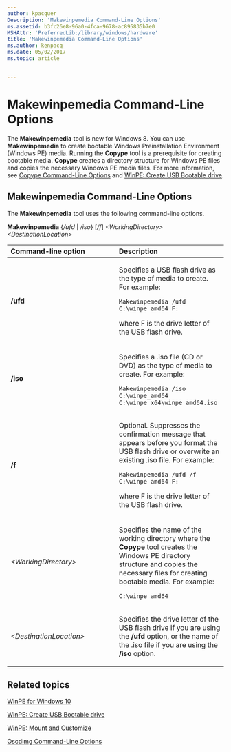 ```yaml
---
author: kpacquer
Description: 'Makewinpemedia Command-Line Options'
ms.assetid: b3fc26e8-96a0-4fca-9678-ac895835b7e0
MSHAttr: 'PreferredLib:/library/windows/hardware'
title: 'Makewinpemedia Command-Line Options'
ms.author: kenpacq
ms.date: 05/02/2017
ms.topic: article


---
```


# Makewinpemedia Command-Line Options


The **Makewinpemedia** tool is new for Windows 8. You can use **Makewinpemedia** to create bootable Windows Preinstallation Environment (Windows PE) media. Running the **Copype** tool is a prerequisite for creating bootable media. **Copype** creates a directory structure for Windows PE files and copies the necessary Windows PE media files. For more information, see [Copype Command-Line Options](copype-command-line-options.md) and [WinPE: Create USB Bootable drive](winpe-create-usb-bootable-drive.md).

## <span id="Makewinpemedia_Command-Line_Options"></span><span id="makewinpemedia_command-line_options"></span><span id="MAKEWINPEMEDIA_COMMAND-LINE_OPTIONS"></span>Makewinpemedia Command-Line Options


The **Makewinpemedia** tool uses the following command-line options.

**Makewinpemedia** {*/ufd* | */iso*} \[*/f*\] *&lt;WorkingDirectory&gt; &lt;DestinationLocation&gt;*

<table>
<colgroup>
<col width="50%" />
<col width="50%" />
</colgroup>
<thead>
<tr class="header">
<th align="left">Command-line option</th>
<th align="left">Description</th>
</tr>
</thead>
<tbody>
<tr class="odd">
<td align="left"><p><strong>/ufd</strong></p></td>
<td align="left"><p>Specifies a USB flash drive as the type of media to create. For example:</p>
<pre class="syntax" space="preserve"><code>Makewinpemedia /ufd C:\winpe_amd64 F:</code></pre>
<p>where F is the drive letter of the USB flash drive.</p></td>
</tr>
<tr class="even">
<td align="left"><p><strong>/iso</strong></p></td>
<td align="left"><p>Specifies a .iso file (CD or DVD) as the type of media to create. For example:</p>
<pre class="syntax" space="preserve"><code>Makewinpemedia /iso C:\winpe_amd64 C:\winpe_x64\winpe_amd64.iso</code></pre></td>
</tr>
<tr class="odd">
<td align="left"><p><strong>/f</strong></p></td>
<td align="left"><p>Optional. Suppresses the confirmation message that appears before you format the USB flash drive or overwrite an existing .iso file. For example:</p>
<pre class="syntax" space="preserve"><code>Makewinpemedia /ufd /f C:\winpe_amd64 F:</code></pre>
<p>where F is the drive letter of the USB flash drive.</p></td>
</tr>
<tr class="even">
<td align="left"><p><em>&lt;WorkingDirectory&gt;</em></p></td>
<td align="left"><p>Specifies the name of the working directory where the <strong>Copype</strong> tool creates the Windows PE directory structure and copies the necessary files for creating bootable media. For example:</p>
<pre class="syntax" space="preserve"><code>C:\winpe_amd64</code></pre></td>
</tr>
<tr class="odd">
<td align="left"><p><em>&lt;DestinationLocation&gt;</em></p></td>
<td align="left"><p>Specifies the drive letter of the USB flash drive if you are using the <strong>/ufd</strong> option, or the name of the .iso file if you are using the <strong>/iso</strong> option.</p></td>
</tr>
</tbody>
</table>

 

## <span id="related_topics"></span>Related topics


[WinPE for Windows 10](winpe-intro.md)

[WinPE: Create USB Bootable drive](winpe-create-usb-bootable-drive.md)

[WinPE: Mount and Customize](winpe-mount-and-customize.md)

[Oscdimg Command-Line Options](oscdimg-command-line-options.md)

 

 






